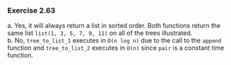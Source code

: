 ### Exercise 2.63

a. Yes, it will always return a list in sorted order. Both functions return the same list `list(1, 3, 5, 7, 9, 11)` on all of the trees illustrated.  
b. No, `tree_to_list_1` executes in `O(n log n)` due to the call to the `append` function and `tree_to_list_2` executes in `O(n)` since `pair` is a constant time function.   

